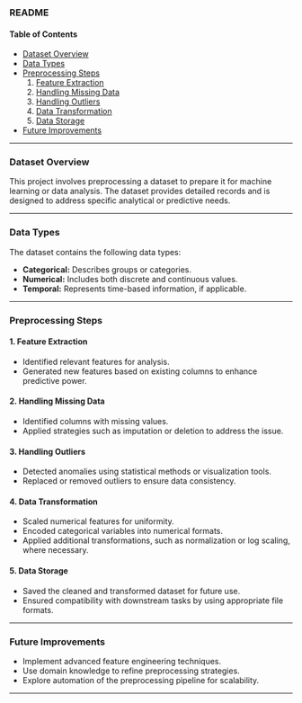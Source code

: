 ### README  

#### **Table of Contents**
- [Dataset Overview](#dataset-overview)  
- [Data Types](#data-types)  
- [Preprocessing Steps](#preprocessing-steps)  
  1. [Feature Extraction](#feature-extraction)  
  2. [Handling Missing Data](#handling-missing-data)  
  3. [Handling Outliers](#handling-outliers)  
  4. [Data Transformation](#data-transformation)  
  5. [Data Storage](#data-storage)  
- [Future Improvements](#future-improvements)  

---

### **Dataset Overview**  
This project involves preprocessing a dataset to prepare it for machine learning or data analysis. The dataset provides detailed records and is designed to address specific analytical or predictive needs.  

---

### **Data Types**  
The dataset contains the following data types:  
- **Categorical:** Describes groups or categories.  
- **Numerical:** Includes both discrete and continuous values.  
- **Temporal:** Represents time-based information, if applicable.  

---

### **Preprocessing Steps**  

#### 1. **Feature Extraction**  
- Identified relevant features for analysis.  
- Generated new features based on existing columns to enhance predictive power.  

#### 2. **Handling Missing Data**  
- Identified columns with missing values.  
- Applied strategies such as imputation or deletion to address the issue.  

#### 3. **Handling Outliers**  
- Detected anomalies using statistical methods or visualization tools.  
- Replaced or removed outliers to ensure data consistency.  

#### 4. **Data Transformation**  
- Scaled numerical features for uniformity.  
- Encoded categorical variables into numerical formats.  
- Applied additional transformations, such as normalization or log scaling, where necessary.  

#### 5. **Data Storage**  
- Saved the cleaned and transformed dataset for future use.  
- Ensured compatibility with downstream tasks by using appropriate file formats.  

---

### **Future Improvements**  
- Implement advanced feature engineering techniques.  
- Use domain knowledge to refine preprocessing strategies.  
- Explore automation of the preprocessing pipeline for scalability.  

---  

